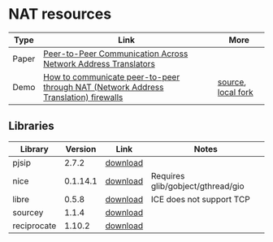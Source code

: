 # NAT resources

| Type    | Link | More |
| ------- | -----| ---|
| Paper   | [Peer-to-Peer Communication Across Network Address Translators](http://www.brynosaurus.com/pub/net/p2pnat/) | |
| Demo    | [How to communicate peer-to-peer through NAT (Network Address Translation) firewalls](http://www.mindcontrol.org/~hplus/nat-punch.html) | [source](http://www.mindcontrol.org/%7Ehplus/nat-punch.zip),  [local fork](nat-punch) |


## Libraries
| Library | Version | Link | Notes |
| -------| --------| -----| ----|
| pjsip  | 2.7.2 | [download](http://www.pjsip.org/download.html) | |
| nice | 0.1.14.1 | [download](https://gitlab.freedesktop.org/libnice/libnice/-/archive/master/libnice-master.tar.gz) | Requires glib/gobject/gthread/gio|
| libre  | 0.5.8 | [download](http://www.creytiv.com/pub) | ICE does not support TCP |
| sourcey | 1.1.4 | [download](https://github.com/sourcey/libsourcey/archive/1.1.4.tar.gz) | |
| reciprocate| 1.10.2 | [download](https://github.com/resiprocate/resiprocate/archive/resiprocate-1.10.2.tar.gz) | |
